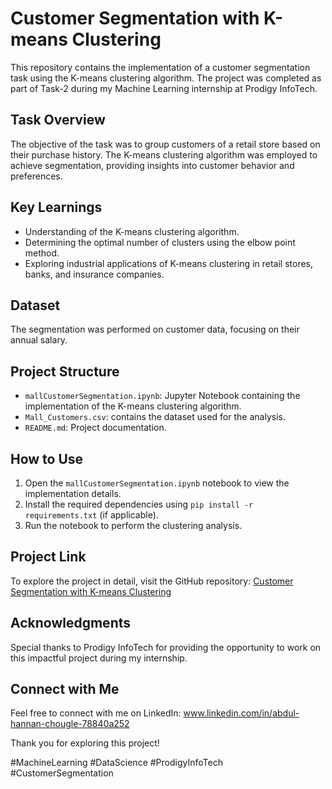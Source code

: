 # Customer Segmentation with K-means Clustering

This repository contains the implementation of a customer segmentation task using the K-means clustering algorithm. The project was completed as part of Task-2 during my Machine Learning internship at Prodigy InfoTech.

## Task Overview

The objective of the task was to group customers of a retail store based on their purchase history. The K-means clustering algorithm was employed to achieve segmentation, providing insights into customer behavior and preferences.

## Key Learnings

- Understanding of the K-means clustering algorithm.
- Determining the optimal number of clusters using the elbow point method.
- Exploring industrial applications of K-means clustering in retail stores, banks, and insurance companies.

## Dataset

The segmentation was performed on customer data, focusing on their annual salary.

## Project Structure

- `mallCustomerSegmentation.ipynb`: Jupyter Notebook containing the implementation of the K-means clustering algorithm.
- `Mall_Customers.csv`: contains the dataset used for the analysis.
- `README.md`: Project documentation.

## How to Use

1. Open the `mallCustomerSegmentation.ipynb` notebook to view the implementation details.
2. Install the required dependencies using `pip install -r requirements.txt` (if applicable).
3. Run the notebook to perform the clustering analysis.

## Project Link

To explore the project in detail, visit the GitHub repository: [Customer Segmentation with K-means Clustering](https://github.com/Hannan2004/PRODIGY_ML_02)

## Acknowledgments

Special thanks to Prodigy InfoTech for providing the opportunity to work on this impactful project during my internship.

## Connect with Me

Feel free to connect with me on LinkedIn: www.linkedin.com/in/abdul-hannan-chougle-78840a252

Thank you for exploring this project!

#MachineLearning #DataScience #ProdigyInfoTech #CustomerSegmentation
